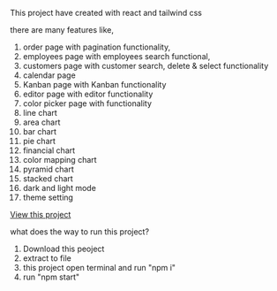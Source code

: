 This project have created with react and tailwind css <br />

there are many features like,<br />
1. order page with pagination functionality,<br />
2. employees page with employees search functional,<br />
3. customers page with customer search, delete & select functionality<br />
4. calendar page <br />
5. Kanban page with Kanban functionality<br />
6. editor page with editor functionality<br />
7. color picker page with functionality<br />
8. line chart<br />
9. area chart<br />
9. bar chart<br />
10. pie chart<br />
11. financial chart<br />
12. color mapping chart <br />
13. pyramid chart<br />
14. stacked chart<br />
15. dark and light mode<br />
16. theme setting<br />

[View this project](https://syncfusion-deshbord-project-mahadidev7.netlify.app/)
<br />

what does the way to run this project?<br />
1. Download this peoject<br />
2. extract to file<br />
3. this project open terminal and run "npm i"<br />
4. run "npm start"<br />
